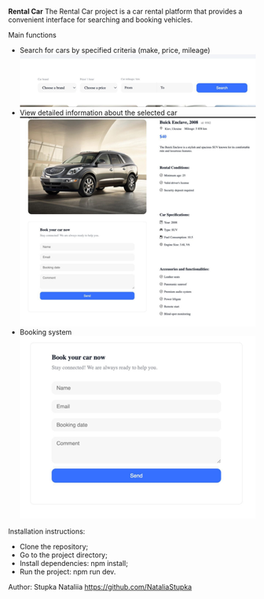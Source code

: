 **Rental Car**
The Rental Car project is a car rental platform that provides a convenient interface for searching and booking vehicles.

Main functions

- Search for cars by specified criteria (make, price, mileage)
  ![Alt текст](./src/images/readme/filter.jpg)
- View detailed information about the selected car
  ![Alt текст](./src/images/readme/details.jpg)
- Booking system
  ![Alt текст](./src/images/readme/form.jpg)

Installation instructions:

- Clone the repository;
- Go to the project directory;
- Install dependencies: npm install;
- Run the project: npm run dev.

Author: Stupka Nataliia https://github.com/NataliaStupka
